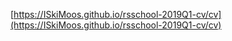 [https://ISkiMoos.github.io/rsschool-2019Q1-cv/cv](https://ISkiMoos.github.io/rsschool-2019Q1-cv/cv)